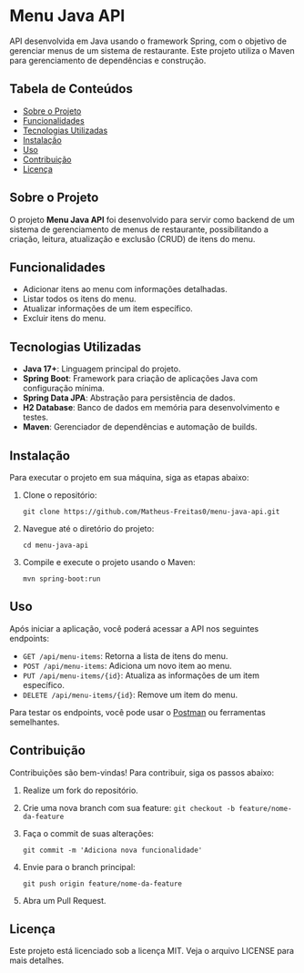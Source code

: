 
# Menu Java API

API desenvolvida em Java usando o framework Spring, com o objetivo de gerenciar menus de um sistema de restaurante. Este projeto utiliza o Maven para gerenciamento de dependências e construção.

## Tabela de Conteúdos

-   [Sobre o Projeto](#sobre-o-projeto)
-   [Funcionalidades](#funcionalidades)
-   [Tecnologias Utilizadas](#tecnologias-utilizadas)
-   [Instalação](#instala%C3%A7%C3%A3o)
-   [Uso](#uso)
-   [Contribuição](#contribui%C3%A7%C3%A3o)
-   [Licença](#licen%C3%A7a)

## Sobre o Projeto

O projeto **Menu Java API** foi desenvolvido para servir como backend de um sistema de gerenciamento de menus de restaurante, possibilitando a criação, leitura, atualização e exclusão (CRUD) de itens do menu.

## Funcionalidades

-   Adicionar itens ao menu com informações detalhadas.
-   Listar todos os itens do menu.
-   Atualizar informações de um item específico.
-   Excluir itens do menu.

## Tecnologias Utilizadas

-   **Java 17+**: Linguagem principal do projeto.
-   **Spring Boot**: Framework para criação de aplicações Java com configuração mínima.
-   **Spring Data JPA**: Abstração para persistência de dados.
-   **H2 Database**: Banco de dados em memória para desenvolvimento e testes.
-   **Maven**: Gerenciador de dependências e automação de builds.

## Instalação

Para executar o projeto em sua máquina, siga as etapas abaixo:

1.  Clone o repositório:

    `git clone https://github.com/Matheus-Freitas0/menu-java-api.git` 
    
2.  Navegue até o diretório do projeto:

    `cd menu-java-api` 
    
3.  Compile e execute o projeto usando o Maven:

    `mvn spring-boot:run` 
    

## Uso

Após iniciar a aplicação, você poderá acessar a API nos seguintes endpoints:

-   `GET /api/menu-items`: Retorna a lista de itens do menu.
-   `POST /api/menu-items`: Adiciona um novo item ao menu.
-   `PUT /api/menu-items/{id}`: Atualiza as informações de um item específico.
-   `DELETE /api/menu-items/{id}`: Remove um item do menu.

Para testar os endpoints, você pode usar o [Postman](https://www.postman.com/) ou ferramentas semelhantes.

## Contribuição

Contribuições são bem-vindas! Para contribuir, siga os passos abaixo:

1.  Realize um fork do repositório.
2.  Crie uma nova branch com sua feature:
    `git checkout -b feature/nome-da-feature` 
    
3.  Faça o commit de suas alterações:

    `git commit -m 'Adiciona nova funcionalidade'` 
    
4.  Envie para o branch principal:

    `git push origin feature/nome-da-feature` 
    
5.  Abra um Pull Request.

## Licença

Este projeto está licenciado sob a licença MIT. Veja o arquivo LICENSE para mais detalhes.

